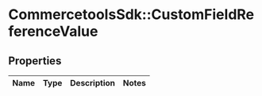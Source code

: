 # CommercetoolsSdk::CustomFieldReferenceValue

## Properties
Name | Type | Description | Notes
------------ | ------------- | ------------- | -------------

